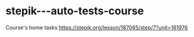# stepik---auto-tests-course
Course's home tasks
https://stepik.org/lesson/187065/step/7?unit=161976
